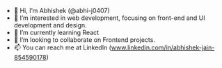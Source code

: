 - 👋 Hi, I’m Abhishek (@abhi-j0407)
- 👀 I’m interested in web development, focusing on front-end and UI development and design.
- 🌱 I’m currently learning React
- 💞️ I’m looking to collaborate on Frontend projects.
- 📫 You can reach me at 
      LinkedIn (www.linkedin.com/in/abhishek-jain-854590178)

<!---
abhi-j0407/abhi-j0407 is a ✨ special ✨ repository because its `README.md` (this file) appears on your GitHub profile.
You can click the Preview link to take a look at your changes.
--->

